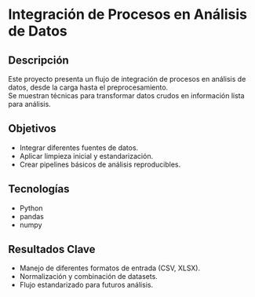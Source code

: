 # Integración de Procesos en Análisis de Datos

## Descripción
Este proyecto presenta un flujo de integración de procesos en análisis de datos, desde la carga hasta el preprocesamiento.  
Se muestran técnicas para transformar datos crudos en información lista para análisis.

## Objetivos
- Integrar diferentes fuentes de datos.
- Aplicar limpieza inicial y estandarización.
- Crear pipelines básicos de análisis reproducibles.

## Tecnologías
- Python
- pandas
- numpy

## Resultados Clave
- Manejo de diferentes formatos de entrada (CSV, XLSX).
- Normalización y combinación de datasets.
- Flujo estandarizado para futuros análisis.
